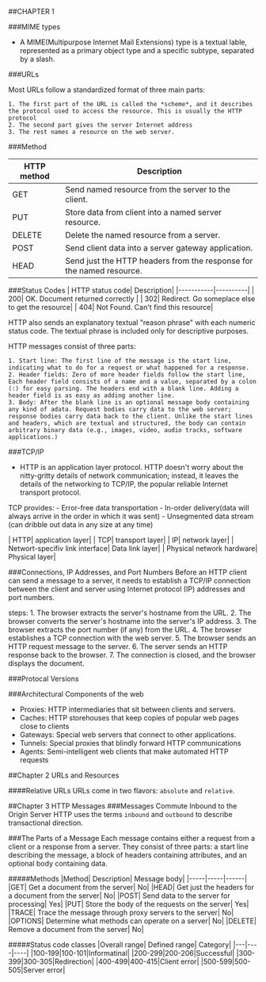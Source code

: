 ##CHAPTER 1

###MIME types
- A MIME(Multipurpose Internet Mail Extensions) type is a textual lable, represented as a primary object type and a specific subtype, separated by a slash.


###URLs

Most URLs follow a standardized format of three main parts:

	1. The first part of the URL is called the *scheme*, and it describes the protocol used to access the resource. This is usually the HTTP protocol
	2. The second part gives the server Internet address
	3. The rest names a resource on the web server.

###Method

|HTTP method | Description |
|----------|------------|
|GET   |   Send named resource from the server to the client. |
|PUT   |   Store data from client into a named server resource. |
|DELETE   | Delete the named resource from a server. |
|POST  |   Send client data into a server gateway application. |
|HEAD  |  Send just the HTTP headers from the response for the named resource. |

###Status Codes
|	HTTP status code|	Description|
|-----------|----------|
|	200|	OK. Document returned correctly	|
|	302|	Redirect. Go someplace else to get the resource|
|	404|	Not Found. Can't find this resource|

HTTP also sends an explanatory textual "reason phrase" with each numeric status code. The textual phrase is included only for descriptive purposes.

HTTP messages consist of three parts:

 	1. Start line: The first line of the message is the start line, indicating what to do for a request or what happened for a response.
	2. Header fields: Zero of more header fields follow the start line, Each header field consists of a name and a value, separated by a colon (:) for easy parsing. The headers end with a blank line. Adding a header field is as easy as adding another line.
	3. Body: After the blank line is an optional message body containing any kind of adata. Request bodies carry data to the web server; response bodies carry data back to the client. Unlike the start lines and headers, which are textual and structured, the body can contain arbitrary binary data (e.g., images, video, audio tracks, software applications.)

###TCP/IP
- HTTP is an application layer protocol. HTTP doesn't worry about the nitty-gritty details of network communication; instead, it leaves the details of the networking to TCP/IP, the popular reliable Internet transport protocol.

TCP provides:
	- Error-free data transportation
	- In-order delivery(data will always arrive in the order in which it was sent)
	- Unsegmented data stream (can dribble out data in any size at any time)

|	HTTP|	 application layer|
|	TCP|	transport layer|
|	IP|	network layer|
|	Networt-specifiv link interface| Data link layer|
|	Physical network hardware| Physical layer|


###Connections, IP Addresses, and Port Numbers
Before an HTTP client can send a message to a server, it needs to establish a TCP/IP connection between the client and server using Internet protocol (IP) addresses and port numbers.

steps:
	1. The browser extracts the server's hostname from the URL.
	2. The browser converts the server's hostname into the server's IP address.
	3. The browser extracts the port number (if any) from the URL.
	4. The browser establishes a TCP connection with the web server.
	5. The browser sends an HTTP request message to the server.
	6. The server sends an HTTP response back to the browser.
	7. The connection is closed, and the browser displays the document.


###Protocal Versions


###Architectural Components of the web
- Proxies: HTTP intermediaries that sit between clients and servers.
- Caches: HTTP storehouses that keep copies of popular web pages close to clients
- Gateways: Special web servers that connect to other applications.
- Tunnels: Special proxies that blindly forward HTTP communications
- Agents: Semi-intelligent web clients that make automated HTTP requests

##Chapter 2 URLs and Resources

####Relative URLs
URLs come in two flavors: `absolute` and `relative`.

##Chapter 3 HTTP Messages
###Messages Commute Inbound to the Origin Server
HTTP uses the terms `inbound` and `outbound` to describe transactional direction.

###The Parts of a Message
Each message contains either a request from a client or a response from a server. They consist of three parts: a start line describing the message, a block of headers containing attributes, and an optional body containing data.

#####Methods
|Method| Description| Message body|
|-----|-----|------|
|GET| Get a document from the server| No|
|HEAD| Get just the headers for a document from the server| No|
|POST| Send data to the server for processing| Yes|
|PUT| Store the body of the requests on the server| Yes|
|TRACE| Trace the message through proxy servers to the server| No|
|OPTIONS| Determine what methods can operate on a server| No|
|DELETE| Remove a document from the server| No|


#####Status code classes
|Overall range| Defined range| Category|
|---|----|----|
|100-199|100-101|Informatinal|
|200-299|200-206|Successful|
|300-399|300-305|Redirection|
|400-499|400-415|Client error|
|500-599|500-505|Server error|
